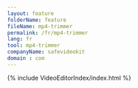 ```yaml
---
layout: feature
folderName: feature
fileName: mp4-trimmer
permalink: /fr/mp4-trimmer
lang: fr
tool: mp4-trimmer
companyName: safevideokit
domain : com
---
```


{% include VideoEditorIndex/index.html %}

   